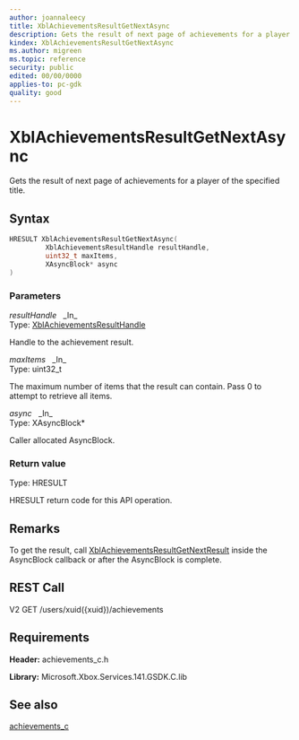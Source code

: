 ```yaml
---
author: joannaleecy
title: XblAchievementsResultGetNextAsync
description: Gets the result of next page of achievements for a player of the specified title.
kindex: XblAchievementsResultGetNextAsync
ms.author: migreen
ms.topic: reference
security: public
edited: 00/00/0000
applies-to: pc-gdk
quality: good
---
```


# XblAchievementsResultGetNextAsync  

Gets the result of next page of achievements for a player of the specified title.  

## Syntax  
  
```cpp
HRESULT XblAchievementsResultGetNextAsync(  
         XblAchievementsResultHandle resultHandle,  
         uint32_t maxItems,  
         XAsyncBlock* async  
)  
```  
  
### Parameters  
  
*resultHandle* &nbsp;&nbsp;\_In\_  
Type: [XblAchievementsResultHandle](../handles/xblachievementsresulthandle.md)  
  
Handle to the achievement result.  
  
*maxItems* &nbsp;&nbsp;\_In\_  
Type: uint32_t  
  
The maximum number of items that the result can contain. Pass 0 to attempt to retrieve all items.  
  
*async* &nbsp;&nbsp;\_In\_  
Type: XAsyncBlock*  
  
Caller allocated AsyncBlock.  
  
  
### Return value  
Type: HRESULT
  
HRESULT return code for this API operation.
  
## Remarks  
  
To get the result, call [XblAchievementsResultGetNextResult](xblachievementsresultgetnextresult.md) inside the AsyncBlock callback or after the AsyncBlock is complete.
  
## REST Call  
  
V2 GET /users/xuid({xuid})/achievements
  
## Requirements  
  
**Header:** achievements_c.h
  
**Library:** Microsoft.Xbox.Services.141.GSDK.C.lib
  
## See also  
[achievements_c](../achievements_c_members.md)  
  
  